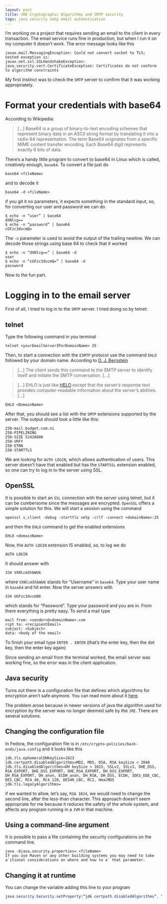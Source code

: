 ```yaml
---
layout: post
title: JRE Cryptographic Algorithms and SMTP security
tags: java security smtp email authentication 
---
```


I’m working on a project that requires sending an email to the client in every transaction. The email service runs fine in production, but when I run it on my computer it doesn’t work. The error message looks like this

```
javax.mail.MessagingException: Could not convert socket to TLS;
nested exception is:
javax.net.ssl.SSLHandshakeException: java.security.cert.CertificateException: Certificates do not conform to algorithm constraints
```

My first instinct was to check the `SMTP` server to confirm that it was working appropriately.

# Format your credentials with base64

According to Wikipedia:

> […] Base64 is a group of binary-to-text encoding schemes that represent binary data in an ASCII string format by translating it into a radix-64 representation. The term Base64 originates from a specific MIME content transfer encoding. Each Base64 digit represents exactly 6 bits of data.

There’s a handy little program to convert to base64 in Linux which is called, creatively enough, `base64`. To convert a file just do

```
base64 <fileName>
```
and to decode it

```
base64 -d <fileName>
```

if you git it no parameters, it expects something in the standard input, so, for converting our user and password we can do

```
$ echo -n “user” | base64
dXNlcg==
$ echo -n “password” | base64
cGFzc3dvcmQ=
```

The `-n`
 parameter is used to avoid the output of the trailing newline. We can 
decode those strings using base 64 to check that it worked

```
$ echo -n “dXNlcg==” | base64 -d
user
$ echo -n “cGFzc3dvcmQ=” | base64 -d
password
```

Now to the fun part.

# Logging in to the email server

First of all, I tried to log in to the `SMTP` server. I tried doing so by telnet:

## telnet

Type the following command in you terminal

```
telnet <yourEmailServerIPorDomainName> 25
```

Then, to start a connection with the `ESMTP` protocol use the command `EHLO` followed by your domain name. According to [D. J. Bernstein](https://cr.yp.to/smtp/ehlo.html)

> […] The client sends this command to the SMTP server to identify itself and initiate the SMTP conversation. […]

> […] EHLO is just like [HELO](https://cr.yp.to/smtp/helo.html#helo) except that the server’s response text provides computer-readable information about the server’s abilities. […]

```
EHLO <DomainName>
```

After that, you should see a list with the `SMTP` extensions supported by the server. The output should look a little like this:

```
250-mail.budget.com.ni  
250-PIPELINING  
250-SIZE 52428800  
250-VRFY  
250-ETRN  
250-STARTTLS
```

We are looking for `AUTH LOGIN`, which allows authentication of users. This server doesn’t have that enabled but has the `STARTSSL` extension enabled, so one can try to log in to the server using SSL.

## OpenSSL

It is possible to start an `SSL` connection with the server using telnet, but it can be cumbersome since the messages are encrypted. `OpenSSL` offers a simple solution for this. We will start a session using the command

```
openssl s_client -debug -starttls smtp -crlf -connect <domainName>:25
```

and then the `EHLO` command to get the enabled extensions

```
EHLO <domainName>
```

Now, the `AUTH LOGIN` extension IS enabled, so, to log we do

```
AUTH LOGIN
```

It should answer with

```
334 VXNlcm5hbWU6
```
where `VXNlcm5hbWU6` stands for “Username” in `base64`. Type your user name in `base64` and hit enter. Now the server answers with

``` 
334 UGFzc3dvcmQ6
```

which stands for “Password”. Type your password and you are in. From there everything is pretty easy. To send a mail type

```
mail from: <sender>@<domainName>.com
rcpt to: <recipientEmail>
subject: <Subject>
data: <body of the email>
```

To finish your email type `ENTER . ENTER` (that’s the enter key, then the dot key, then the enter key again)

Since sending an email from the terminal worked, the email server was working fine, so the error was in the client application.

## Java security

Turns out there is a configuration file that defines which algorithms for encryption aren’t safe anymore. You can read more about it [here](https://www.java.com/en/configure_crypto.html).

The problem arose because in newer versions of java the algorithm used for encryption by the server was no longer deemed safe by the `JRE`. There are several solutions.

## Changing the configuration file

In Fedora, the configuration file is in `/etc/crypto-policies/back-ends/java.config` and it looks like this

``` 
jdk.tls.ephemeralDHKeySize=1023  
jdk.certpath.disabledAlgorithms=MD2, MD5, DSA, RSA keySize < 2048  
jdk.tls.disabledAlgorithms=DH keySize < 1023, SSLv2, SSLv3, DHE_DSS, RSA_EXPORT, DHE_DSS_EXPORT, DHE_RSA_EXPORT, DH_DSS_EXPORT, DH_RSA_EXPORT, DH_anon, ECDH_anon, DH_RSA, DH_DSS, ECDH, 3DES_EDE_CBC, DES_CBC, RC4_40, RC4_128, DES40_CBC, RC2, HmacMD5  
jdk.tls.legacyAlgorithms=
```

if we wanted to allow, let’s say, `RSA 1024`, we would need to change the second line, after the less-than character. This approach doesn’t seem appropriate for me because it reduces the safety of the whole system, and affects any program running in a `JVM` in that machine.

## Using a command-line argument

It is possible to pass a file containing the security configurations on the command line.

```
java -Djava.security.properties= <fileName>
If you use Maven or any other building systems you may need to take a`itional considerations on where and how to a` that parameter.
```

## Changing it at runtime

You can change the variable adding this line to your program

``` java
java.security.Security.setProperty(“jdk.certpath.disabledAlgorithms”, “MD2, MD5, DSA, RSA keySize < 2048”);
```
